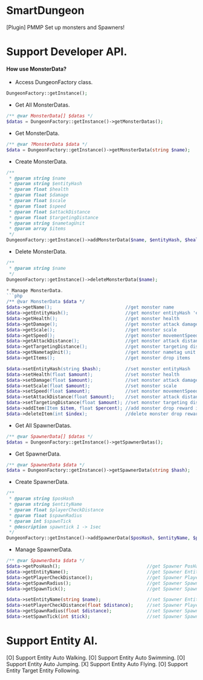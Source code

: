 # SmartDungeon
[Plugin] PMMP Set up monsters and Spawners!

# Support Developer API.

#### How use MonsterData?

* Access DungeonFactory class.
```php
DungeonFactory::getInstance();
```

* Get All MonsterDatas.
```php
/** @var MonsterData[] $datas */
$datas = DungeonFactory::getInstance()->getMonsterDatas();
```

* Get MonsterData.
```php
/** @var ?MonsterData $data */
$data = DungeonFactory::getInstance()->getMonsterData(string $name);
```

* Create MonsterData.
```php
/**
 * @param string $name
 * @param string $entityHash
 * @param float $health
 * @param float $damage
 * @param float $scale
 * @param float $speed
 * @param float $attackDistance
 * @param float $targetingDistance
 * @param string $nametagUnit
 * @param array $items
 */
DungeonFactory::getInstance()->addMonsterData($name, $entityHash, $health, $damage, $scale, $speed, $attackDistance, $targetingDistance, $nametagUnit, $items);
```

* Delete MonsterData.
```php
/**
 * @param string $name
 */
DungeonFactory::getInstance()->deleteMonsterData($name);

* Manage MonsterData.
```php
/** @var MonsterData $data */
$data->getName();                           //get monster name
$data->getEntityHash();                     //get monster entityHash 'ex) minecraft:zombie'
$data->getHealth();                         //get monster health
$data->getDamage();                         //get monster attack damage
$data->getScale();                          //get monster scale
$data->getSpeed();                          //get monster movementSpeed
$data->getAttackDistance();                 //get monster attack distance
$data->getTargetingDistance();              //get monster targeting distance
$data->getNametagUnit();                    //get monster nametag unit
$data->getItems();                          //get monster drop items

$data->setEntityHash(string $hash);         //set monster entityHash
$data->setHealth(float $amount);            //set monster health
$data->setDamage(float $amount);            //set monster attack damage
$data->setScale(float $amount);             //set monster scale
$data->setSpeed(float $amount);             //set monster movementSpeed
$data->setAttackDistance(float $amount);    //set monster attack distance
$data->setTargetingDistance(float $amount); //set monster targeting distance
$data->addItem(Item $item, float $percent); //add monster drop reward item
$data->deleteItem(int $index);              //delete monster drop reward item
```

* Get All SpawnerDatas.
```php
/** @var SpawnerData[] $datas */
$datas = DungeonFactory::getInstance()->getSpawnerDatas();
```

* Get SpawnerData.
```php
/** @var SpawnerData $data */
$data = DungeonFactory::getInstance()->getSpawnerData(string $hash);
```

* Create SpawnerData.
```php
/**
 * @param string $posHash
 * @param string $entityName
 * @param float $playerCheckDistance
 * @param float $spawnRadius
 * @param int $spawnTick
 * @description spawntick 1 -> 1sec
 */
DungeonFactory::getInstance()->addSpawnerData($posHash, $entityName, $playerCheckDistance, $spawnRadius, $spawnTick);
```

* Manage SpawnerData.
```php
/** @var SpawnerData $data */
$data->getPosHash();                                //get Spawner PosHash
$data->getEntityName();                             //get Spawner EntityName
$data->getPlayerCheckDistance();                    //get Spawner PlayerCheckDistance
$data->getSpawnRadius();                            //get Spawner SpawnRadius
$data->getSpawnTick();                              //get Spawner SpawnTick

$data->setEntityName(string $name);                 //set Spawner EntityName
$data->setPlayerCheckDistance(float $distance);     //set Spawner PlayerCheckDistance
$data->getSpawnRadius(float $distance);             //set Spawner SpawnRadius
$data->setSpawnTick(int $tick);                     //set Spawner SpawnTick
```

# Support Entity AI.

 [O] Support Entity Auto Walking.
 [O] Support Entity Auto Swimming.
 [O] Support Entity Auto Jumping.
 [X] Support Entity Auto Flying.
 [O] Support Entity Target Entity Following.
